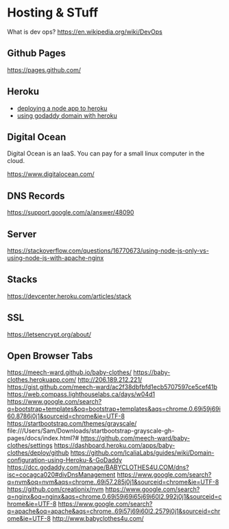 # Hosting & STuff

What is dev ops? https://en.wikipedia.org/wiki/DevOps

## Github Pages

https://pages.github.com/

## Heroku

- [deploying a node app to heroku](https://devcenter.heroku.com/articles/deploying-nodejs)
- [using godaddy domain with heroku](https://github.com/IcaliaLabs/guides/wiki/Domain-configuration-using-Heroku-&-GoDaddy)

## Digital Ocean

Digital Ocean is an IaaS. You can pay for a small linux computer in the cloud.

https://www.digitalocean.com/

## DNS Records

https://support.google.com/a/answer/48090

## Server

https://stackoverflow.com/questions/16770673/using-node-js-only-vs-using-node-js-with-apache-nginx

## Stacks

https://devcenter.heroku.com/articles/stack

## SSL

https://letsencrypt.org/about/

## Open Browser Tabs

https://meech-ward.github.io/baby-clothes/
https://baby-clothes.herokuapp.com/
http://206.189.212.221/
https://gist.github.com/meech-ward/ac2f38dbfbfd1ecb5707597ce5cef41b
https://web.compass.lighthouselabs.ca/days/w04d1
https://www.google.com/search?q=bootstrap+templates&oq=bootstrap+templates&aqs=chrome.0.69i59j69i60.8786j0j1&sourceid=chrome&ie=UTF-8
https://startbootstrap.com/themes/grayscale/
file:///Users/Sam/Downloads/startbootstrap-grayscale-gh-pages/docs/index.html?#
https://github.com/meech-ward/baby-clothes/settings
https://dashboard.heroku.com/apps/baby-clothes/deploy/github
https://github.com/IcaliaLabs/guides/wiki/Domain-configuration-using-Heroku-&-GoDaddy
https://dcc.godaddy.com/manage/BABYCLOTHES4U.COM/dns?isc=cocagca020#divDnsManagement
https://www.google.com/search?q=nvm&oq=nvm&aqs=chrome..69i57.285j0j1&sourceid=chrome&ie=UTF-8
https://github.com/creationix/nvm
https://www.google.com/search?q=nginx&oq=nginx&aqs=chrome.0.69i59j69i65j69i60l2.992j0j1&sourceid=chrome&ie=UTF-8
https://www.google.com/search?q=apache&oq=apache&aqs=chrome..69i57j69i60l2.2579j0j1&sourceid=chrome&ie=UTF-8
http://www.babyclothes4u.com/
